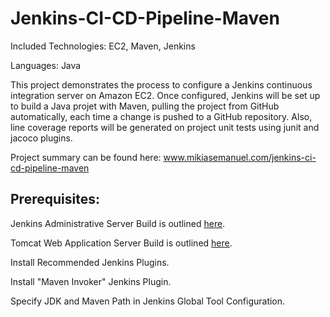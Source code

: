 # Jenkins-CI-CD-Pipeline-Maven

Included Technologies: EC2, Maven, Jenkins

Languages: Java

This project demonstrates the process to configure a Jenkins continuous integration server on Amazon EC2. Once configured, Jenkins will be set up to build a Java projet with Maven, pulling the project from GitHub automatically, each time a change is pushed to a GitHub repository. Also, line coverage reports will be generated on project unit tests using junit and jacoco plugins.

Project summary can be found here: www.mikiasemanuel.com/jenkins-ci-cd-pipeline-maven

## Prerequisites:

Jenkins Administrative Server Build is outlined [here](https://github.com/MikiasE/Jenkins-CI-CD-Pipeline-Maven/tree/master/Jenkins%20Administrative%20Server%20Build).

Tomcat Web Application Server Build is outlined [here](https://github.com/MikiasE/Jenkins-CI-CD-Pipeline-Maven/tree/master/Tomcat%20Web%20Server%20Build).

Install Recommended Jenkins Plugins.

Install "Maven Invoker" Jenkins Plugin.

Specify JDK and Maven Path in Jenkins Global Tool Configuration.
